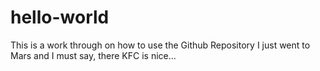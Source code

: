 # hello-world
This is a work through on how to use the Github Repository
I just went to Mars and I must say, there KFC is nice...
